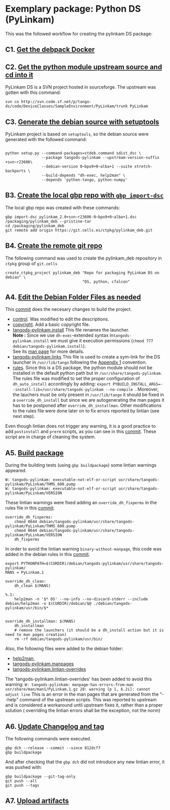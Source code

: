 # Exemplary package: Python DS (PyLinkam)

This was the followed workflow for creating the pylinkam DS package:

## C1. [Get the debpack Docker](recipe.Get_the_debpack_Docker.md)

## C2. [Get the python module upstream source and cd into it](recipe.Get_the_python_module_upstream_source.md)

PyLinkam DS is a SVN project hosted in sourceforge. The upstream was gotten
with this command:
```
svn co http://svn.code.sf.net/p/tango-ds/code/DeviceClasses/SampleEnvironment/PyLinkam/trunk PyLinkam
```

## C3. [Generate the debian source with setuptools](recipe.Generate_the_debian_source_with_setuptools.md)

PyLinkam project is based on `setuptools`, so the debian source were
generated with the followed command:
```

python setup.py --command-packages=stdeb.command sdist_dsc \
                --package tangods-pylinkam --upstream-version-suffix +svn~r23606\
                --debian-version 0~bpo9+0~alba+1 --suite stretch-backports \
                --build-depends "dh-exec, help2man" \
                --depends 'python-tango, python-numpy'
``` 

## B3. [Create the local gbp repo with `gbp import-dsc`](recipe.Create_the_local_gbp_repo_with_gbp_import-dsc.md)

The local gbp repo was created with these commands:

```
gbp import-dsc pylinkam_2.0+svn~r23606-0~bpo9+0~alba+1.dsc /packaging/pylinkam_deb --pristine-tar
cd /packaging/pylinkam_deb
git remote add origin https://git.cells.es/ctpkg/pylinkam_deb.git
```

## B4. [Create the remote git repo](recipe.Create_the_remote_git_repo.md)

The following command was used to create the pylinkam_deb repository in 
`ctpkg` group of `git.cells` 

```
create_ctpkg_project pylinkam_deb "Repo for packaging PyLinkam DS on debian" \
                                  "DS, python, cfalcon"
```

## A4. [Edit the Debian Folder Files as needed](recipe.Edit_the_Debian_Folder_Files.md)

This [commit](https://git.cells.es/ctpkg/pylinkam_deb/commit/7825d24acc9d9c98d451cea26a1231f69352278b) does
the necesary changes to build the project.
* [control](https://git.cells.es/ctpkg/pylinkam_deb/blob/8e48e8ae61f99cb37589703fe422add5d6176f3e/debian/control). Was modified to edit the descriptions.
* [copyright](https://git.cells.es/ctpkg/pylinkam_deb/blob/8e48e8ae61f99cb37589703fe422add5d6176f3e/debian/copyright). Add a basic copyright file.
* [tangods-pylinkam.install](https://git.cells.es/ctpkg/pylinkam_deb/blob/8e48e8ae61f99cb37589703fe422add5d6176f3e/debian/tangods-pylinkam.install) This file renames the launcher.
<br/>**Note :** Since we use `dh-exec`-extended syntax in`tangods-pylinkam.install` we must give it
execution permissions (`chmod 777 debian/tangods-pylinkam.install`).
<br/>See its [man page](https://manned.org/dh-exec-install.1) for more details.
* [tangods-pylinkam.links](https://git.cells.es/ctpkg/pylinkam_deb/blob/8e48e8ae61f99cb37589703fe422add5d6176f3e/debian/tangods-pylinkam.links) 
This file is used to create a sym-link for the DS launcher
in `/usr/lib/tango` following the [Appendix 1](Appendix_1.md) convention.
* [rules](https://git.cells.es/ctpkg/pylinkam_deb/blob/8e48e8ae61f99cb37589703fe422add5d6176f3e/debian/rules). 
Since this is a DS package, the python module should not be installed in the
default python path but in `/usr/share/tangods-pylinkam`. The rules file was 
modified to set the proper configuration of `dh_auto_install` accordingly by adding:
`export PYBUILD_INSTALL_ARGS=--install-lib=/usr/share/tangods-pylinkam --no-compile `.
Moreover, the lauchers must be only present in `/usr/lib/tango` it should be fixed in a `override_dh_install`
but since we are autogenerating the man pages it has to be postponed after `override_dh_installman`.
Other modifications to the rules file were done later on to fix errors reported 
by lintian (see next step).

Even though lintian does not trigger any warning, it is a good practice to add 
`postinstall` and `prerm` scripts, as you can see in this [commit](https://git.cells.es/ctpkg/pylinkam_deb/commit/efbabe36189ffd8e59be90ca3c3fcd2a01169837).
These script are in charge of cleaning the system.

## A5. [Build package](recipe.Build_package.md)

During the building tests (using `gbp buildpackage`) some lintian warnings appeared.
```
W: tangods-pylinkam: executable-not-elf-or-script usr/share/tangods-pylinkam/PyLinkam/THMS_600.pump
W: tangods-pylinkam: executable-not-elf-or-script usr/share/tangods-pylinkam/PyLinkam/VERSION
```
These lintian warnings were fixed adding an `override_dh_fixperms` in the rules 
file in this [commit](https://git.cells.es/ctpkg/pylinkam_deb/commit/9aade0ce7f718b4041a96a916566fc07ce42a6ce).
```
override_dh_fixperms:
	chmod 0644 debian/tangods-pylinkam/usr/share/tangods-pylinkam/PyLinkam/THMS_600.pump
	chmod 0644 debian/tangods-pylinkam/usr/share/tangods-pylinkam/PyLinkam/VERSION
	dh_fixperms
```

In order to avoid the lintian warning `binary-without-manpage`, this code was added in the debian rules
in this [commit](https://git.cells.es/ctpkg/pylinkam_deb/commit/c886ba5c526a0e5b6e73b2d51b76a4a104e6cbcf).
```
export PYTHONPATH=$(CURDIR)/debian/tangods-pylinkam/usr/share/tangods-pylinkam/
MANS = PyLinkam.1

override_dh_clean:
	dh_clean $(MANS)

%.1:
	help2man -n '$* DS' --no-info --no-discard-stderr --include debian/help2man -o $(CURDIR)/debian/$@ ./debian/tangods-pylinkam/usr/bin/$*


override_dh_installman: $(MANS)
	dh_installman
	# remove the launchers (it should be a dh_install action but it is need to man pages creation)
    rm -rf debian/tangods-pylinkam/usr/bin/
``` 

Also, the following files were added to the debian folder: 
- [help2man](https://git.cells.es/ctpkg/pylinkam_deb/blob/8e48e8ae61f99cb37589703fe422add5d6176f3e/debian/help2man),
- [tangods-pylinkam.manpages](https://git.cells.es/ctpkg/pylinkam_deb/blob/8e48e8ae61f99cb37589703fe422add5d6176f3e/debian/tangods-pylinkam.manpages)
- [tangods-pylinkam.lintian-overrides](https://git.cells.es/ctpkg/pylinkam_deb/blob/8e48e8ae61f99cb37589703fe422add5d6176f3e/debian/tangods-pylinkam.lintian-overrides)

The 'tangods-pylinkam.lintian-overrides' has been added to avoid this warning: 
`W: tangods-pylinkam: manpage-has-errors-from-man usr/share/man/man1/PyLinkam.1.gz 28: warning [p 1, 6.2i]: cannot adjust line`
This is an error in the man pages that are generated from the "--help" command 
of the upstream scripts. This was reported to upstream and is considered a 
workaround until upstream fixes it, rather than a proper solution ( overriding 
the lintian errors shall be the exception, not the norm)

## A6. [Update Changelog and tag](recipe.Update_changelog_and_tag.md)

The following commands were executed.

```
gbp dch --release --commit --since 812dcf7
gbp buildpackage
```

And after checking that the `gbp dch` did not introduce any new lintian error, 
it was pushed with:

```
gbp buildpackage --git-tag-only 
git push --all
git push --tags

```

## A7. [Upload artifacts](recipe.Upload_artifacts.md)
